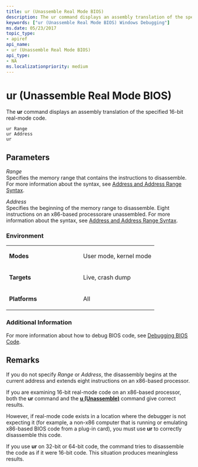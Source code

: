 ```yaml
---
title: ur (Unassemble Real Mode BIOS)
description: The ur command displays an assembly translation of the specified 16-bit real-mode code.
keywords: ["ur (Unassemble Real Mode BIOS) Windows Debugging"]
ms.date: 05/23/2017
topic_type:
- apiref
api_name:
- ur (Unassemble Real Mode BIOS)
api_type:
- NA
ms.localizationpriority: medium
---
```


# ur (Unassemble Real Mode BIOS)


The **ur** command displays an assembly translation of the specified 16-bit real-mode code.

```dbgcmd
ur Range 
ur Address
ur 
```

## <span id="ddk_cmd_unassemble_real_mode_bios_dbg"></span><span id="DDK_CMD_UNASSEMBLE_REAL_MODE_BIOS_DBG"></span>Parameters


<span id="_______Range______"></span><span id="_______range______"></span><span id="_______RANGE______"></span> *Range*   
Specifies the memory range that contains the instructions to disassemble. For more information about the syntax, see [Address and Address Range Syntax](address-and-address-range-syntax.md).

<span id="_______Address______"></span><span id="_______address______"></span><span id="_______ADDRESS______"></span> *Address*   
Specifies the beginning of the memory range to disassemble. Eight instructions on an x86-based processorare unassembled. For more information about the syntax, see [Address and Address Range Syntax](address-and-address-range-syntax.md).

### <span id="Environment"></span><span id="environment"></span><span id="ENVIRONMENT"></span>Environment

<table>
<colgroup>
<col width="50%" />
<col width="50%" />
</colgroup>
<tbody>
<tr class="odd">
<td align="left"><p><strong>Modes</strong></p></td>
<td align="left"><p>User mode, kernel mode</p></td>
</tr>
<tr class="even">
<td align="left"><p><strong>Targets</strong></p></td>
<td align="left"><p>Live, crash dump</p></td>
</tr>
<tr class="odd">
<td align="left"><p><strong>Platforms</strong></p></td>
<td align="left"><p>All</p></td>
</tr>
</tbody>
</table>

 

### <span id="Additional_Information"></span><span id="additional_information"></span><span id="ADDITIONAL_INFORMATION"></span>Additional Information

For more information about how to debug BIOS code, see [Debugging BIOS Code](debugging-bios-code.md).

Remarks
-------

If you do not specify *Range* or *Address*, the disassembly begins at the current address and extends eight instructions on an x86-based processor.

If you are examining 16-bit real-mode code on an x86-based processor, both the **ur** command and the [**u (Unassemble)**](u--unassemble-.md) command give correct results.

However, if real-mode code exists in a location where the debugger is not expecting it (for example, a non-x86 computer that is running or emulating x86-based BIOS code from a plug-in card), you must use **ur** to correctly disassemble this code.

If you use **ur** on 32-bit or 64-bit code, the command tries to disassemble the code as if it were 16-bit code. This situation produces meaningless results.

 

 





